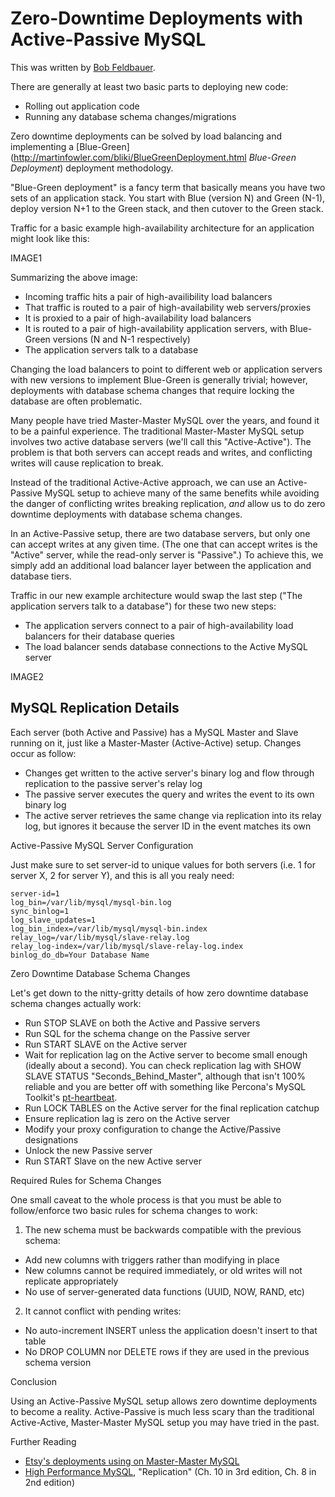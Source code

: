 # Zero-Downtime Deployments with Active-Passive MySQL

This was written by [Bob Feldbauer](http://twitter.com/bobfeldbauer).

There are generally at least two basic parts to deploying new code: 

* Rolling out application code
* Running any database schema changes/migrations

Zero downtime deployments can be solved by load balancing and implementing a
[Blue-Green](http://martinfowler.com/bliki/BlueGreenDeployment.html *Blue-Green
Deployment*) deployment methodology.

"Blue-Green deployment" is a fancy term that basically means you have two sets
of an application stack. You start with Blue (version N) and Green (N-1),
deploy version N+1 to the Green stack, and then cutover to the Green stack.

Traffic for a basic example high-availability architecture for an application
might look like this:

IMAGE1

Summarizing the above image: 

* Incoming traffic hits a pair of high-availibility load balancers
* That traffic is routed to a pair of high-availability web servers/proxies 
* It is proxied to a pair of high-availability load balancers
* It is routed to a pair of high-availability application servers, with
  Blue-Green versions (N and N-1 respectively)
* The application servers talk to a database

Changing the load balancers to point to different web or application servers
with new versions to implement Blue-Green is generally trivial; however,
deployments with database schema changes that require locking the database are
often problematic.

Many people have tried Master-Master MySQL over the years, and found it to be a
painful experience. The traditional Master-Master MySQL setup involves two
active database servers (we'll call this "Active-Active"). The problem is that
both servers can accept reads and writes, and conflicting writes will cause
replication to break.

Instead of the traditional Active-Active approach, we can use an Active-Passive
MySQL setup to achieve many of the same benefits while avoiding the danger of
conflicting writes breaking replication, *and* allow us to do zero downtime
deployments with database schema changes.

In an Active-Passive setup, there are two database servers, but only one can
accept writes at any given time. (The one that can accept writes is the
"Active" server, while the read-only server is "Passive".) To achieve this, we
simply add an additional load balancer layer between the application and
database tiers.

Traffic in our new example architecture would swap the last step ("The
application servers talk to a database") for these two new steps:

* The application servers connect to a pair of high-availability load balancers
  for their database queries
* The load balancer sends database connections to the Active MySQL server

IMAGE2

## MySQL Replication Details

  Each server (both Active and Passive) has a MySQL Master and Slave running on it, just like a Master-Master (Active-Active) setup. Changes occur as follow:
  
  - Changes get written to the active server's binary log and flow through replication to the passive server's relay log
  - The passive server executes the query and writes the event to its own binary log
  - The active server retrieves the same change via replication into its relay log, but ignores it because the server ID in the event matches its own 

Active-Passive MySQL Server Configuration

Just make sure to set server-id to unique values for both servers (i.e. 1 for server X, 2 for server Y), and this is all you realy need: 

    server-id=1
    log_bin=/var/lib/mysql/mysql-bin.log
    sync_binlog=1
    log_slave_updates=1
    log_bin_index=/var/lib/mysql/mysql-bin.index
    relay_log=/var/lib/mysql/slave-relay.log
    relay_log-index=/var/lib/mysql/slave-relay-log.index
    binlog_do_db=Your Database Name

Zero Downtime Database Schema Changes

Let's get down to the nitty-gritty details of how zero downtime database schema changes actually work:

  - Run STOP SLAVE on both the Active and Passive servers
  - Run SQL for the schema change on the Passive server
  - Run START SLAVE on the Active server
  - Wait for replication lag on the Active server to become small enough (ideally about a second). You can check replication lag with SHOW SLAVE STATUS "Seconds_Behind_Master", although that isn't 100% reliable and you are better off with something like Percona's MySQL Toolkit's [pt-heartbeat](http://www.percona.com/doc/percona-toolkit/pt-heartbeat.html).
  - Run LOCK TABLES on the Active server for the final replication catchup
  - Ensure replication lag is zero on the Active server
  - Modify your proxy configuration to change the Active/Passive designations
  - Unlock the new Passive server
  - Run START Slave on the new Active server

Required Rules for Schema Changes

One small caveat to the whole process is that you must be able to follow/enforce two basic rules for schema changes to work:

1) The new schema must be backwards compatible with the previous schema:

  - Add new columns with triggers rather than modifying in place
  - New columns cannot be required immediately, or old writes will not replicate appropriately
  - No use of server-generated data functions (UUID, NOW, RAND, etc)

2) It cannot conflict with pending writes:

  - No auto-increment INSERT unless the application doesn't insert to that table
  - No DROP COLUMN nor DELETE rows if they are used in the previous schema version

Conclusion

Using an Active-Passive MySQL setup allows zero downtime deployments to become a reality. Active-Passive is much less scary than the traditional Active-Active, Master-Master MySQL setup you may have tried in the past.

Further Reading
  
  - [Etsy's deployments using on Master-Master MySQL](http://codeascraft.etsy.com/2012/04/20/two-sides-for-salvation/)
  - [High Performance MySQL](http://shop.oreilly.com/product/0636920022343.do), "Replication" (Ch. 10 in 3rd edition, Ch. 8 in 2nd edition)
